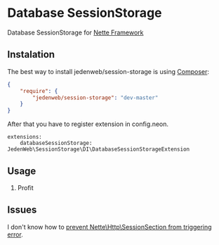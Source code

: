 # Database SessionStorage

Database SessionStorage for [Nette Framework](http://nette.org/)

## Instalation

The best way to install jedenweb/session-storage is using  [Composer](http://getcomposer.org/):


```json
{
	"require": {
		"jedenweb/session-storage": "dev-master"
	}
}
```

After that you have to register extension in config.neon.

```neon
extensions:
	databaseSessionStorage: JedenWeb\SessionStorage\DI\DatabaseSessionStorageExtension
```

## Usage

1. Profit

## Issues

I don't know how to [prevent Nette\Http\SessionSection from triggering error](http://api.nette.org/2.1/source-Http.SessionSection.php.html#201).
